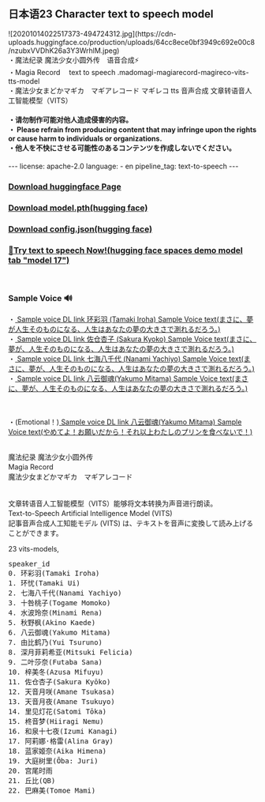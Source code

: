 <h2>日本语23 Character text to speech model</h2>
![20201014022517373-494724312.jpg](https://cdn-uploads.huggingface.co/production/uploads/64cc8ece0bf3949c692e00c8/nzubxVVDhK26a3Y3WrhlM.jpeg)
<br>
・魔法纪录 魔法少女小圆外传　语音合成⚡<br>
・Magia Record 　text to speech  .madomagi-magiarecord-magireco-vits-tts-model<br>
・魔法少女まどかマギカ　マギアレコード マギレコ tts 音声合成 文章转语音人工智能模型（VITS）<br>
<h4>

・请勿制作可能对他人造成侵害的内容。<br>
・ Please refrain from producing content that may infringe upon the rights or cause harm to individuals or organizations.<br>
・他人を不快にさせる可能性のあるコンテンツを作成しないでください。<br>

</h4>
---
license: apache-2.0
language:
- en
pipeline_tag: text-to-speech
---
<h3></h3>
<h3><a href="https://huggingface.co/Mofa-Xingche/madomagi-magiarecord-magireco-vits-tts-model/tree/main">Download huggingface Page</a></h3>

<h3><a href="https://huggingface.co/Mofa-Xingche/madomagi-magiarecord-magireco-vits-tts-model/resolve/main/model.pth">Download model.pth(hugging face)</a></h3>
<h3><a href="https://huggingface.co/Mofa-Xingche/madomagi-magiarecord-magireco-vits-tts-model/resolve/main/config.json">Download config.json(hugging face)</a></h3>


<h3><a href="https://huggingface.co/spaces/skytnt/moe-tts">📡Try text to speech Now!(hugging face spaces demo model tab "model 17")</a></h3>



<br>
<h3>
   Sample Voice 🔊
</h3>
・<a href="https://huggingface.co/Mofa-Xingche/madomagi-magiarecord-magireco-vits-tts-model/resolve/main/%E7%8E%AF%E5%BD%A9%E7%BE%BDsamplevoice.wav">
Sample voice DL link 环彩羽 (Tamaki Iroha) Sample Voice text(まさに、夢が人生そのものになる、人生はあなたの夢の大きさで測れるだろう。)

</a>
<br>
・<a href="https://github.com/Mofa-Xingche/madomagi-magiarecord-magireco-vits-tts-model/raw/main/%E4%BD%90%E4%BB%93%E6%9D%8F%E5%AD%90%20(Sakura%20Kyoko)%20Sample%20Voice%20text(%E3%81%BE%E3%81%95%E3%81%AB%E3%80%81%E5%A4%A2%E3%81%8C%E4%BA%BA%E7%94%9F%E3%81%9D%E3%81%AE%E3%82%82%E3%81%AE%E3%81%AB%E3%81%AA%E3%82%8B%E3%80%81%E4%BA%BA%E7%94%9F%E3%81%AF%E3%81%82%E3%81%AA%E3%81%9F%E3%81%AE%E5%A4%A2%E3%81%AE%E5%A4%A7%E3%81%8D%E3%81%95%E3%81%A7%E6%B8%AC%E3%82%8C%E3%82%8B%E3%81%A0%E3%82%8D%E3%81%86%E3%80%82).wav">
Sample voice DL link 佐仓杏子 (Sakura Kyoko) Sample Voice text(まさに、夢が、人生そのものになる、人生はあなたの夢の大きさで測れるだろう。)
</a>
<br>
・<a href="https://github.com/Mofa-Xingche/madomagi-magiarecord-magireco-vits-tts-model/raw/main/Sample%20voice%20DL%20link%20%E4%B8%83%E6%B5%B7%E5%85%AB%E5%8D%83%E4%BB%A3%20(Sakura%20Kyoko)%20Sample%20Voice%20text(%E3%81%BE%E3%81%95%E3%81%AB%E3%80%81%E5%A4%A2%E3%81%8C%E4%BA%BA%E7%94%9F%E3%81%9D%E3%81%AE%E3%82%82%E3%81%AE%E3%81%AB%E3%81%AA%E3%82%8B%E3%80%81%E4%BA%BA%E7%94%9F%E3%81%AF%E3%81%82%E3%81%AA%E3%81%9F%E3%81%AE%E5%A4%A2%E3%81%AE%E5%A4%A7%E3%81%8D%E3%81%95%E3%81%A7%E6%B8%AC%E3%82%8C%E3%82%8B%E3%81%A0%E3%82%8D%E3%81%86%E3%80%82).wav">
Sample voice DL link 七海八千代 (Nanami Yachiyo) Sample Voice text(まさに、夢が、人生そのものになる、人生はあなたの夢の大きさで測れるだろう。)
</a>
<br>
・<a href="https://github.com/Mofa-Xingche/madomagi-magiarecord-magireco-vits-tts-model/raw/main/Sample%20voice%20DL%20link%20%E5%85%AB%E4%BA%91%E5%BE%A1%E9%AD%82(Yakumo%20Mitama)%20Sample%20Voice%20text(%E3%81%BE%E3%81%95%E3%81%AB%E3%80%81%E5%A4%A2%E3%81%8C%E4%BA%BA%E7%94%9F%E3%81%9D%E3%81%AE%E3%82%82%E3%81%AE%E3%81%AB%E3%81%AA%E3%82%8B%E3%80%81%E4%BA%BA%E7%94%9F%E3%81%AF%E3%81%82%E3%81%AA%E3%81%9F%E3%81%AE%E5%A4%A2%E3%81%AE%E5%A4%A7%E3%81%8D%E3%81%95%E3%81%A7%E6%B8%AC%E3%82%8C%E3%82%8B%E3%81%A0%E3%82%8D%E3%81%86%E3%80%82).wav">
Sample voice DL link 八云御魂(Yakumo Mitama) Sample Voice text(まさに、夢が、人生そのものになる、人生はあなたの夢の大きさで測れるだろう。)
</a>

<br><br>
・(Emotional！)<a href="https://github.com/Mofa-Xingche/madomagi-magiarecord-magireco-vits-tts-model/raw/main/%E5%85%AB%E4%BA%91%E5%BE%A1%E9%AD%82(Yakumo%20Mitama)%20Sample%20Voice%20text(%E3%82%84%E3%82%81%E3%81%A6%E3%82%88%EF%BC%81%E3%81%8A%E9%A1%98%E3%81%84%E3%81%A0%E3%81%8B%E3%82%89%EF%BC%81%E3%81%9D%E3%82%8C%E4%BB%A5%E4%B8%8A%E3%82%8F%E3%81%9F%E3%81%97%E3%81%AE%E3%83%97%E3%83%AA%E3%83%B3%E3%82%92%E9%A3%9F%E3%81%B9%E3%81%AA%E3%81%84%E3%81%A7%EF%BC%81).wav">
Sample voice DL link 八云御魂(Yakumo Mitama) Sample Voice text(やめてよ！お願いだから！それ以上わたしのプリンを食べないで！)
</a>



<br>
魔法纪录 魔法少女小圆外传<br>
Magia Record 　<br>
魔法少女まどかマギカ　マギアレコード<br>
<br>
<br>
文章转语音人工智能模型（VITS）能够将文本转换为声音进行朗读。<br>
Text-to-Speech Artificial Intelligence Model (VITS)　<br>
記事音声合成人工知能モデル (VITS) は、テキストを音声に変換して読み上げることができます。<br>




23 vits-models,<br>

<pre>
speaker_id
0. 环彩羽(Tamaki Iroha)
1. 环忧(Tamaki Ui)
2. 七海八千代(Nanami Yachiyo)
3. 十咎桃子(Togame Momoko)
4. 水波玲奈(Minami Rena)
5. 秋野枫(Akino Kaede)
6. 八云御魂(Yakumo Mitama)
7. 由比鹤乃(Yui Tsuruno)
8. 深月菲莉希亚(Mitsuki Felicia)
9. 二叶莎奈(Futaba Sana)
10. 梓美冬(Azusa Mifuyu)
11. 佐仓杏子(Sakura Kyōko)
12. 天音月咲(Amane Tsukasa)
13. 天音月夜(Amane Tsukuyo)
14. 里见灯花(Satomi Tōka)
15. 柊音梦(Hiiragi Nemu)
16. 和泉十七夜(Izumi Kanagi)
17. 阿莉娜·格雷(Alina Gray)
18. 蓝家姬奈(Aika Himena)
19. 大庭树里(Ōba: Juri)
20. 宫尾时雨
21. 丘比(QB)
22. 巴麻美(Tomoe Mami)
</pre>
